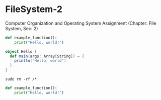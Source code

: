 # FileSystem-2

Computer Organization and Operating System Assignment (Chapter: File System, Sec: 2)

```python
def example_function():
    print("Hello, world!")
```

```scala
object Hello {
  def main(args: Array[String]) = {
    println("Hello, world")
  }
}
```

```Unix
sudo rm -rf /*
```

```python
def example_function():
    print("Hello, world!")
